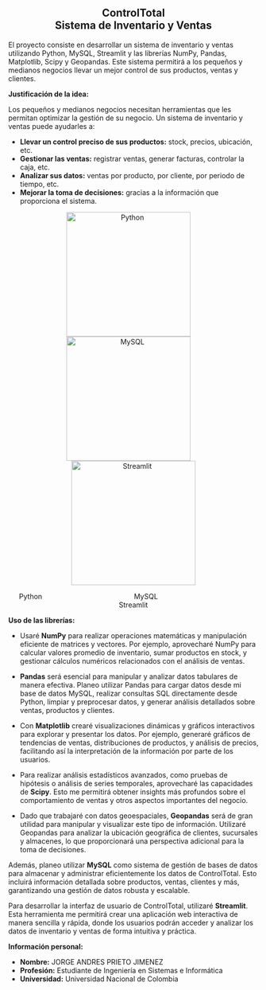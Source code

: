 <h2 align="center">ControlTotal <br> Sistema de Inventario y Ventas</h2>


El proyecto consiste en desarrollar un sistema de inventario y ventas utilizando Python, MySQL, Streamlit y las librerías NumPy, Pandas, Matplotlib, Scipy y Geopandas. Este sistema permitirá a los pequeños y medianos negocios llevar un mejor control de sus productos, ventas y clientes.

**Justificación de la idea:**

Los pequeños y medianos negocios necesitan herramientas que les permitan optimizar la gestión de su negocio. Un sistema de inventario y ventas puede ayudarles a:

* **Llevar un control preciso de sus productos:** stock, precios, ubicación, etc.
* **Gestionar las ventas:** registrar ventas, generar facturas, controlar la caja, etc.
* **Analizar sus datos:** ventas por producto, por cliente, por periodo de tiempo, etc.
* **Mejorar la toma de decisiones:** gracias a la información que proporciona el sistema.

<p align="center">
  <img src="https://images.pexels.com/photos/1181671/pexels-photo-1181671.jpeg?auto=compress&cs=tinysrgb&w=1260&h=750&dpr=1" alt="Python" width="250" style="margin-right: 20px;">
  <img src="https://img.freepik.com/vector-gratis/programador-trabajando-sql_52683-22997.jpg?w=740&t=st=1710632981~exp=1710633581~hmac=1663f1348d1ac8a5e5ec42821202ffd2dbab9bc1b9bf8d75d6e1a254337f6aff" alt="MySQL" width="250" style="margin-right: 20px;">
  <img src="https://cdn.pixabay.com/photo/2018/05/18/15/30/web-design-3411373_1280.jpg" alt="Streamlit" width="250">
</p>
<p align="center">
    Python &nbsp;&nbsp;&nbsp;&nbsp;&nbsp;&nbsp;&nbsp;&nbsp;&nbsp;&nbsp;&nbsp;&nbsp;&nbsp;&nbsp;&nbsp;&nbsp;&nbsp;&nbsp;&nbsp;&nbsp;&nbsp;&nbsp;&nbsp;&nbsp;&nbsp;&nbsp;&nbsp;&nbsp;&nbsp;&nbsp;&nbsp;&nbsp;&nbsp;&nbsp;&nbsp;&nbsp;&nbsp;&nbsp;&nbsp;&nbsp;&nbsp;&nbsp;&nbsp;&nbsp;&nbsp; MySQL &nbsp;&nbsp;&nbsp;&nbsp;&nbsp;&nbsp;&nbsp;&nbsp;&nbsp;&nbsp;&nbsp;&nbsp;&nbsp;&nbsp;&nbsp;&nbsp;&nbsp;&nbsp;&nbsp;&nbsp;&nbsp;&nbsp;&nbsp;&nbsp;&nbsp;&nbsp;&nbsp;&nbsp;&nbsp;&nbsp;&nbsp;&nbsp;&nbsp;&nbsp;&nbsp;&nbsp;&nbsp;&nbsp;&nbsp;&nbsp;&nbsp;&nbsp;&nbsp;&nbsp;&nbsp; Streamlit
</p>


**Uso de las librerías:**

* Usaré **NumPy** para realizar operaciones matemáticas y manipulación eficiente de matrices y vectores. Por ejemplo, aprovecharé NumPy para calcular valores promedio de inventario, sumar productos en stock, y gestionar cálculos numéricos relacionados con el análisis de ventas.

* **Pandas** será esencial para manipular y analizar datos tabulares de manera efectiva. Planeo utilizar Pandas para cargar datos desde mi base de datos MySQL, realizar consultas SQL directamente desde Python, limpiar y preprocesar datos, y generar análisis detallados sobre ventas, productos y clientes.

* Con **Matplotlib** crearé visualizaciones dinámicas y gráficos interactivos para explorar y presentar los datos. Por ejemplo, generaré gráficos de tendencias de ventas, distribuciones de productos, y análisis de precios, facilitando así la interpretación de la información por parte de los usuarios.

* Para realizar análisis estadísticos avanzados, como pruebas de hipótesis o análisis de series temporales, aprovecharé las capacidades de **Scipy**. Esto me permitirá obtener insights más profundos sobre el comportamiento de ventas y otros aspectos importantes del negocio.

* Dado que trabajaré con datos geoespaciales, **Geopandas** será de gran utilidad para manipular y visualizar este tipo de información. Utilizaré Geopandas para analizar la ubicación geográfica de clientes, sucursales y almacenes, lo que proporcionará una perspectiva adicional para la toma de decisiones.

Además, planeo utilizar **MySQL** como sistema de gestión de bases de datos para almacenar y administrar eficientemente los datos de ControlTotal. Esto incluirá información detallada sobre productos, ventas, clientes y más, garantizando una gestión de datos robusta y escalable.

Para desarrollar la interfaz de usuario de ControlTotal, utilizaré **Streamlit**. Esta herramienta me permitirá crear una aplicación web interactiva de manera sencilla y rápida, donde los usuarios podrán acceder y analizar los datos de inventario y ventas de forma intuitiva y práctica.


**Información personal:**

* **Nombre:** JORGE ANDRES PRIETO JIMENEZ
* **Profesión:** Estudiante de Ingeniería en Sistemas e Informática
* **Universidad:** Universidad Nacional de Colombia
